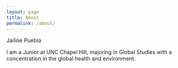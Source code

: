 ```yaml
---
layout: page
title: About
permalink: /about/
---
```

<div class="man-title">
  Jailine Puebla
</div>
<div class="manual manual-title">
  
  </div>
<p>  <div class="manual-content">

I am a Junior at UNC Chapel Hill, majoring in Global Studies with a concentration in the global health and environment.


</p>
</div>
<p><br /></p>

  <div class="manual manual-title">
 
  </div>
<p>  <div class="manual-content">

  
</p>
